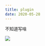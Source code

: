 ```yaml
---
title: plugin
date: 2020-05-28
---
```


不知道写啥

![](https://tu1.whhost.net/uploads/20181207/12/1544155674-FLvKRSrQby.jpg)